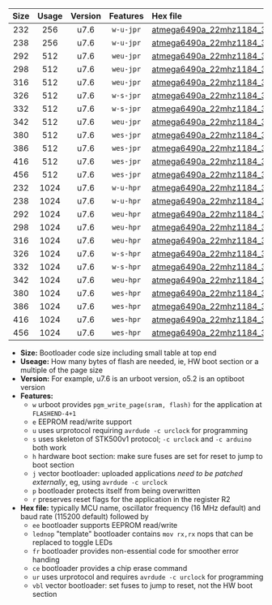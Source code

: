 |Size|Usage|Version|Features|Hex file|
|:-:|:-:|:-:|:-:|:--|
|232|256|u7.6|`w-u-jpr`|[atmega6490a_22mhz1184_38400bps_ur_vbl.hex](https://raw.githubusercontent.com/stefanrueger/urboot/main//atmega6490a_22mhz1184_38400bps_ur_vbl.hex)|
|238|256|u7.6|`w-u-jpr`|[atmega6490a_22mhz1184_38400bps_lednop_ur_vbl.hex](https://raw.githubusercontent.com/stefanrueger/urboot/main//atmega6490a_22mhz1184_38400bps_lednop_ur_vbl.hex)|
|292|512|u7.6|`weu-jpr`|[atmega6490a_22mhz1184_38400bps_ee_ur_vbl.hex](https://raw.githubusercontent.com/stefanrueger/urboot/main//atmega6490a_22mhz1184_38400bps_ee_ur_vbl.hex)|
|298|512|u7.6|`weu-jpr`|[atmega6490a_22mhz1184_38400bps_ee_lednop_ur_vbl.hex](https://raw.githubusercontent.com/stefanrueger/urboot/main//atmega6490a_22mhz1184_38400bps_ee_lednop_ur_vbl.hex)|
|316|512|u7.6|`weu-jpr`|[atmega6490a_22mhz1184_38400bps_ee_lednop_fr_ur_vbl.hex](https://raw.githubusercontent.com/stefanrueger/urboot/main//atmega6490a_22mhz1184_38400bps_ee_lednop_fr_ur_vbl.hex)|
|326|512|u7.6|`w-s-jpr`|[atmega6490a_22mhz1184_38400bps_vbl.hex](https://raw.githubusercontent.com/stefanrueger/urboot/main//atmega6490a_22mhz1184_38400bps_vbl.hex)|
|332|512|u7.6|`w-s-jpr`|[atmega6490a_22mhz1184_38400bps_lednop_vbl.hex](https://raw.githubusercontent.com/stefanrueger/urboot/main//atmega6490a_22mhz1184_38400bps_lednop_vbl.hex)|
|342|512|u7.6|`weu-jpr`|[atmega6490a_22mhz1184_38400bps_ee_lednop_fr_ce_ur_vbl.hex](https://raw.githubusercontent.com/stefanrueger/urboot/main//atmega6490a_22mhz1184_38400bps_ee_lednop_fr_ce_ur_vbl.hex)|
|380|512|u7.6|`wes-jpr`|[atmega6490a_22mhz1184_38400bps_ee_vbl.hex](https://raw.githubusercontent.com/stefanrueger/urboot/main//atmega6490a_22mhz1184_38400bps_ee_vbl.hex)|
|386|512|u7.6|`wes-jpr`|[atmega6490a_22mhz1184_38400bps_ee_lednop_vbl.hex](https://raw.githubusercontent.com/stefanrueger/urboot/main//atmega6490a_22mhz1184_38400bps_ee_lednop_vbl.hex)|
|416|512|u7.6|`wes-jpr`|[atmega6490a_22mhz1184_38400bps_ee_lednop_fr_vbl.hex](https://raw.githubusercontent.com/stefanrueger/urboot/main//atmega6490a_22mhz1184_38400bps_ee_lednop_fr_vbl.hex)|
|456|512|u7.6|`wes-jpr`|[atmega6490a_22mhz1184_38400bps_ee_lednop_fr_ce_vbl.hex](https://raw.githubusercontent.com/stefanrueger/urboot/main//atmega6490a_22mhz1184_38400bps_ee_lednop_fr_ce_vbl.hex)|
|232|1024|u7.6|`w-u-hpr`|[atmega6490a_22mhz1184_38400bps_ur.hex](https://raw.githubusercontent.com/stefanrueger/urboot/main//atmega6490a_22mhz1184_38400bps_ur.hex)|
|238|1024|u7.6|`w-u-hpr`|[atmega6490a_22mhz1184_38400bps_lednop_ur.hex](https://raw.githubusercontent.com/stefanrueger/urboot/main//atmega6490a_22mhz1184_38400bps_lednop_ur.hex)|
|292|1024|u7.6|`weu-hpr`|[atmega6490a_22mhz1184_38400bps_ee_ur.hex](https://raw.githubusercontent.com/stefanrueger/urboot/main//atmega6490a_22mhz1184_38400bps_ee_ur.hex)|
|298|1024|u7.6|`weu-hpr`|[atmega6490a_22mhz1184_38400bps_ee_lednop_ur.hex](https://raw.githubusercontent.com/stefanrueger/urboot/main//atmega6490a_22mhz1184_38400bps_ee_lednop_ur.hex)|
|316|1024|u7.6|`weu-hpr`|[atmega6490a_22mhz1184_38400bps_ee_lednop_fr_ur.hex](https://raw.githubusercontent.com/stefanrueger/urboot/main//atmega6490a_22mhz1184_38400bps_ee_lednop_fr_ur.hex)|
|326|1024|u7.6|`w-s-hpr`|[atmega6490a_22mhz1184_38400bps.hex](https://raw.githubusercontent.com/stefanrueger/urboot/main//atmega6490a_22mhz1184_38400bps.hex)|
|332|1024|u7.6|`w-s-hpr`|[atmega6490a_22mhz1184_38400bps_lednop.hex](https://raw.githubusercontent.com/stefanrueger/urboot/main//atmega6490a_22mhz1184_38400bps_lednop.hex)|
|342|1024|u7.6|`weu-hpr`|[atmega6490a_22mhz1184_38400bps_ee_lednop_fr_ce_ur.hex](https://raw.githubusercontent.com/stefanrueger/urboot/main//atmega6490a_22mhz1184_38400bps_ee_lednop_fr_ce_ur.hex)|
|380|1024|u7.6|`wes-hpr`|[atmega6490a_22mhz1184_38400bps_ee.hex](https://raw.githubusercontent.com/stefanrueger/urboot/main//atmega6490a_22mhz1184_38400bps_ee.hex)|
|386|1024|u7.6|`wes-hpr`|[atmega6490a_22mhz1184_38400bps_ee_lednop.hex](https://raw.githubusercontent.com/stefanrueger/urboot/main//atmega6490a_22mhz1184_38400bps_ee_lednop.hex)|
|416|1024|u7.6|`wes-hpr`|[atmega6490a_22mhz1184_38400bps_ee_lednop_fr.hex](https://raw.githubusercontent.com/stefanrueger/urboot/main//atmega6490a_22mhz1184_38400bps_ee_lednop_fr.hex)|
|456|1024|u7.6|`wes-hpr`|[atmega6490a_22mhz1184_38400bps_ee_lednop_fr_ce.hex](https://raw.githubusercontent.com/stefanrueger/urboot/main//atmega6490a_22mhz1184_38400bps_ee_lednop_fr_ce.hex)|

- **Size:** Bootloader code size including small table at top end
- **Useage:** How many bytes of flash are needed, ie, HW boot section or a multiple of the page size
- **Version:** For example, u7.6 is an urboot version, o5.2 is an optiboot version
- **Features:**
  + `w` urboot provides `pgm_write_page(sram, flash)` for the application at `FLASHEND-4+1`
  + `e` EEPROM read/write support
  + `u` uses urprotocol requiring `avrdude -c urclock` for programming
  + `s` uses skeleton of STK500v1 protocol; `-c urclock` and `-c arduino` both work
  + `h` hardware boot section: make sure fuses are set for reset to jump to boot section
  + `j` vector bootloader: uploaded applications *need to be patched externally*, eg, using `avrdude -c urclock`
  + `p` bootloader protects itself from being overwritten
  + `r` preserves reset flags for the application in the register R2
- **Hex file:** typically MCU name, oscillator frequency (16 MHz default) and baud rate (115200 default) followed by
  + `ee` bootloader supports EEPROM read/write
  + `lednop` "template" bootloader contains `mov rx,rx` nops that can be replaced to toggle LEDs
  + `fr` bootloader provides non-essential code for smoother error handing
  + `ce` bootloader provides a chip erase command
  + `ur` uses urprotocol and requires `avrdude -c urclock` for programming
  + `vbl` vector bootloader: set fuses to jump to reset, not the HW boot section
